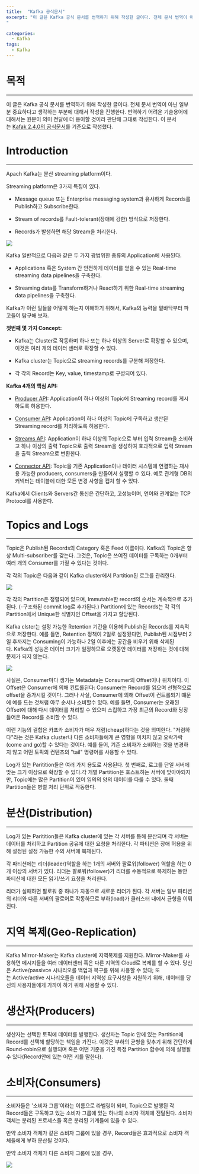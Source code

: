 ```yaml
---
title:  "Kafka 공식문서"
excerpt: "이 글은 Kafka 공식 문서를 번역하기 위해 작성한 글이다. 전체 문서 번역이 아닌 일부분 중요하다고 생각하는 부분에 대해서 작성을 진행한다. 
"

categories:
  - Kafka
tags:
  - Kafka
---
```

  

목적
==

* * *

이 글은 Kafka 공식 문서를 번역하기 위해 작성한 글이다. 전체 문서 번역이 아닌 일부분 중요하다고 생각하는 부분에 대해서 작성을 진행한다. 번역하기 어려운 기술용어에 대해서는 원문이 의미 전달에 더 용이할 것이라 판단해 그대로 작성한다. 이 문서는 [Kafak 2.4.0의 공식문서](https://kafka.apache.org/documentation/)를 기준으로 작성했다. 

  

Introduction 
=============

* * *

Apach Kafka는 분산 streaming platform이다. 

  

Streaming platform은 3가지 특징이 있다. 

*   Message queue 또는 Enterprise messaging system과 유사하게 Records를 Publish하고 Subscribe한다.
    
*   Stream of records를 Fault-tolerant(장애에 강한) 방식으로 저장한다. 
    
*   Records가 발생하면 해당 Stream을 처리한다. 
    

![](/assets/images/kafka-apis.png)

  

Kafka 일반적으로 다음과 같은 두 가지 광범위한 종류의 Application에 사용된다.

*   Applications 혹은 System 간 안전하게 데이터를 얻을 수 있는 Real-time streaming data pipelines을 구축한다.
    
*   Streaming data를 Transform하거나 React하기 위한 Real-time streaming data pipelines을 구축한다.
    

  

Kafka가 이런 일들을 어떻게 하는지 이해하기 위해서, Kafka의 능력을 밑바닥부터 파고들어 탐구해 보자.

  

**첫번째 몇 가지 Concept:**

*   Kafka는 Cluster로 작동하며 하나 또는 하나 이상의 Server로 확장할 수 있으며, 이것은 여러 개의 데이터 센터로 확장할 수 있다. 
    
*   Kafka cluster는 Topic으로 streaming records를 구분해 저장한다. 
    
*   각 각의 Record는 Key, value, timestamp로 구성되어 있다. 
    

  

**Kafka 4개의 핵심 API:**

*   [Producer API](https://kafka.apache.org/documentation.html#producerapi): Application이 하나 이상의 Topic에 Streaming record를 게시하도록 허용한다.
    
*   [Consumer API](https://kafka.apache.org/documentation.html#consumerapi): Application이 하나 이상의 Topic에 구독하고 생산된 Streaming record를 처리하도록 허용한다.
    
*   [Streams API](https://kafka.apache.org/documentation/streams): Application이 하나 이상의 Topic으로 부터 입력 Stream을 소비하고 하나 이상의 출력 Topic으로 출력 Stream을 생성하여 효과적으로 입력 Stream을 출력 Stream으로 변환한다.
    
*   [Connector API](https://kafka.apache.org/documentation.html#connect): Topic을 기존 Application이나 데이터 시스템에 연결하는 재사용 가능한 producers, consumers을 만들어서 실행할 수 있다. 예로 관계형 DB의 커넥터는 테이블에 대한 모든 변경 사항을 캡처 할 수 있다.
    

Kafka에서 Clients와 Servers간 통신은 간단하고, 고성능이며, 언어와 관계없는 TCP Protocol를 사용한다. 

  

Topics and Logs
===============

* * *

Topic은 Publish된 Records의 Category 혹은 Feed 이름이다. Kafka의 Topic은 항상 Multi-subscriber를 갖는다. 그것은, Topic은 쓰여진 데이터를 구독하는 0개부터 여러 개의 Consumer를 가질 수 있다는 것이다. 

각 각의 Topic은 다음과 같이 Kafka cluster에서 Partition된 로그를 관리한다. 

![](/assets/images/log_anatomy.png)

각 각의 Partition은 정렬되어 있으며, Immutable한 record의 순서는 계속적으로 추가된다. (-구조화된 commit log로 추가된다.) Partition에 있는 Records는 각 각의 Partition에서 Unique한 식별자인 Offset을 가지고 할당된다. 

Kafka clster는 설정 가능한 Retention 기간을 이용해 Publish된 Records를 지속적으로 저장한다. 예를 들면, Retention 정책이 2일로 설정됬다면, Publish된 시점부터 2일 후까지는 Consuming이 가능하나 2일 이후에는 공간을 비우기 위해 삭제된다. Kafka의 성능은 데이터 크기가 일정하므로 오랫동안 데이터를 저장하는 것에 대해 문제가 되지 않는다.

![](/assets/images/log_consumer.png)

사실은, Consumer마다 생기는 Metadata는 Consumer의 Offset이나 위치이다. 이 Offset은 Consumer에 의해 컨트롤된다: Consumer는 Record를 읽으며 선형적으로 offset을 증가시킬 것이다. 그러나 사실, Consumer에 의해 Offset이 컨트롤되기 떄문에 예를 드는 것처럼 아무 순서나 소비할수 있다. 예를 들면, Consumer는 오래된 Offset에 대해 다시 데이터를 처리할 수 있으며 스킵하고 가장 최근의 Record와 당장 들어온 Record를 소비할 수 있다. 

이런 기능의 결합은 카프카 소비자가 매우 저렴(cheap)하다는 것을 의미한다. "저렴하다"라는 것은 Kafka cluster나 다른 소비자들에게 큰 영향을 미치지 않고 오락가락(come and go)할 수 있다는 것이다. 예를 들어, 기존 소비자가 소비하는 것을 변경하지 않고 어떤 토픽의 컨텐츠의 "tail" 명령어를 사용할 수 있다.

Log가 있는 Paritition들은 여러 가지 용도로 사용된다. 첫 번째로, 로그를 단일 서버에 맞는 크기 이상으로 확장할 수 있다.각 개별 Partition은 호스트하는 서버에 맞아야되지만, Topic에는 많은 Partition이 있어 임의의 양의 데이터를 다룰 수 있다. 둘째 Partition들은 병렬 처리 단위로 작동한다. 

  

분산(Distribution)
================

* * *

Log가 있는 Paritition들은 Kafka cluster에 있는 각 서버를 통해 분산되며 각 서버는 데이터를 처리하고 Partition 공유에 대한 요청을 처리한다. 각 파티션은 장애 허용을 위해 설정된 설정 가능한 수의 서버에 복제된다.

각 파티션에는 리더(leader)역할을 하는 1개의 서버와 팔로워(follower) 역할을 하는 0개 이상의 서버가 있다. 리더는 팔로워(follower)가 리더를 수동적으로 복제하는 동안 파티션에 대한 모든 읽기/쓰기 요청을 처리한다. 

리더가 실패하면 팔로워 중 하나가 자동으로 새로운 리더가 된다. 각 서버는 일부 파티션의 리더와 다른 서버의 팔로어로 작동하므로 부하(load)가 클러스터 내에서 균형을 이뤄진다.

  

지역 복제(Geo-Replication)
======================

* * *

Kafka Mirror-Maker는 Kafka cluster에 지역복제를 지원한다. Mirror-Maker를 사용하면 메시지들을 여러 데이터센터 혹은 다른 지역의 Cloud로 복제를 할 수 있다. 당신은 Active/passivce 시나리오를 백업과 복구를 위해 사용할 수 있다; 또는 Active/active 시나리오들을 데이터 지역성 요구사항을 지원하기 위해, 데이터를 당신의 사용자들에게 가까이 하기 위해 사용할 수 있다. 

  

생산자(Producers)
==============

* * *

생산자는 선택한 토픽에 데이터를 발행한다. 생산자는 Topic 안에 있는 Partition에 Record를 선택해 할당하는 책임을 가진다. 이것은 부하의 균형을 맞추기 위해 간단하게 Round-robin으로 실행되며 혹은 어떤 기준을 가진 특정 Partition 함수에 의해 실행될 수 있다(Record안에 있는 어떤 키를 말한다).

  

소비자(Consumers)
==============

* * *

소비자들은 '소비자 그룹'이라는 이름으로 라벨링이 되며, Topic으로 발행된 각 Record들은 구독하고 있는 소비자 그룹에 있는 하나의 소비자 객체에 전달된다. 소비자 객체는 분리된 프로세스들 혹은 분리된 기계들에 있을 수 있다. 

만약 소비자 객체가 같은 소비자 그룹에 있을 경우, Record들은 효과적으로 소비자 객체들에게 부하 분산될 것이다. 

만약 소비자 객체가 다른 소비자 그룹에 있을 경우, 

  

  

![](/assets/images/consumer-groups.png)